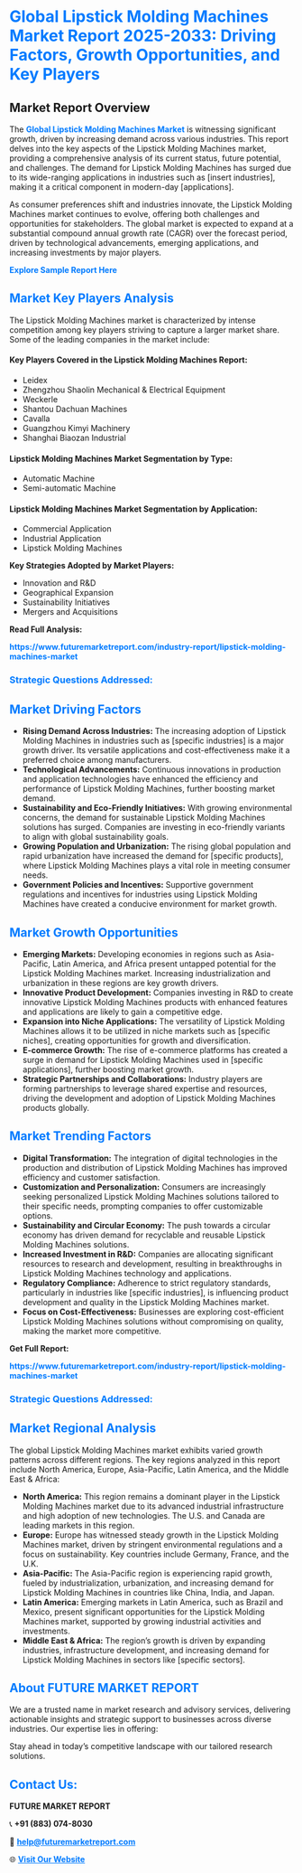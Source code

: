 <h1 style="color: #007BFF;">Global Lipstick Molding Machines Market Report 2025-2033: Driving Factors, Growth Opportunities, and Key Players</h1>

<section id="overview">
<h2>Market Report Overview</h2>
<p>The <a href="https://www.futuremarketreport.com/industry-report/lipstick-molding-machines-market" style="color: #007BFF; text-decoration: none;"><strong>Global Lipstick Molding Machines Market</strong></a> is witnessing significant growth, driven by increasing demand across various industries. This report delves into the key aspects of the Lipstick Molding Machines market, providing a comprehensive analysis of its current status, future potential, and challenges. The demand for Lipstick Molding Machines has surged due to its wide-ranging applications in industries such as [insert industries], making it a critical component in modern-day [applications].</p>
<p>As consumer preferences shift and industries innovate, the Lipstick Molding Machines market continues to evolve, offering both challenges and opportunities for stakeholders. The global market is expected to expand at a substantial compound annual growth rate (CAGR) over the forecast period, driven by technological advancements, emerging applications, and increasing investments by major players.</p>
</section>

<section id="overview">
<p><a href="https://www.futuremarketreport.com/request-sample/reportId=128289" style="color: #007BFF; text-decoration: none;"><strong>Explore Sample Report Here</strong></a></p>
</section>

<section id="key-players">
<h2 style="color: #007BFF;">Market Key Players Analysis</h2>
<p>The Lipstick Molding Machines market is characterized by intense competition among key players striving to capture a larger market share. Some of the leading companies in the market include:</p>
<h4>Key Players Covered in the Lipstick Molding Machines Report:</h4>
<ul><li>Leidex</li><li>Zhengzhou Shaolin Mechanical &amp; Electrical Equipment</li><li>Weckerle</li><li>Shantou Dachuan Machines</li><li>Cavalla</li><li>Guangzhou Kimyi Machinery</li><li>Shanghai Biaozan Industrial</li></ul>
<h4>Lipstick Molding Machines Market Segmentation by Type:</h4>
<ul><li>Automatic Machine</li><li>Semi-automatic Machine</li></ul>

<h4>Lipstick Molding Machines Market Segmentation by Application:</h4>
<ul><li>Commercial Application</li><li>Industrial Application</li><li>Lipstick Molding Machines</li></ul>
<p><strong>Key Strategies Adopted by Market Players:</strong></p>
<ul>
<li>Innovation and R&D</li>
<li>Geographical Expansion</li>
<li>Sustainability Initiatives</li>
<li>Mergers and Acquisitions</li>
</ul>
</section>

<section>
<p><strong>Read Full Analysis: </strong></p><a href="https://www.futuremarketreport.com/industry-report/lipstick-molding-machines-market" style="color: #007BFF; text-decoration: none;"><strong>https://www.futuremarketreport.com/industry-report/lipstick-molding-machines-market</strong></a>
<h3 style="color: #007BFF;">Strategic Questions Addressed:</h3>
</section>

<section id="driving-factors">
<h2 style="color: #007BFF;">Market Driving Factors</h2>
<ul>
<li><strong>Rising Demand Across Industries:</strong> The increasing adoption of Lipstick Molding Machines in industries such as [specific industries] is a major growth driver. Its versatile applications and cost-effectiveness make it a preferred choice among manufacturers.</li>
<li><strong>Technological Advancements:</strong> Continuous innovations in production and application technologies have enhanced the efficiency and performance of Lipstick Molding Machines, further boosting market demand.</li>
<li><strong>Sustainability and Eco-Friendly Initiatives:</strong> With growing environmental concerns, the demand for sustainable Lipstick Molding Machines solutions has surged. Companies are investing in eco-friendly variants to align with global sustainability goals.</li>
<li><strong>Growing Population and Urbanization:</strong> The rising global population and rapid urbanization have increased the demand for [specific products], where Lipstick Molding Machines plays a vital role in meeting consumer needs.</li>
<li><strong>Government Policies and Incentives:</strong> Supportive government regulations and incentives for industries using Lipstick Molding Machines have created a conducive environment for market growth.</li>
</ul>
</section>

<section id="growth-opportunities">
<h2 style="color: #007BFF;">Market Growth Opportunities</h2>
<ul>
<li><strong>Emerging Markets:</strong> Developing economies in regions such as Asia-Pacific, Latin America, and Africa present untapped potential for the Lipstick Molding Machines market. Increasing industrialization and urbanization in these regions are key growth drivers.</li>
<li><strong>Innovative Product Development:</strong> Companies investing in R&D to create innovative Lipstick Molding Machines products with enhanced features and applications are likely to gain a competitive edge.</li>
<li><strong>Expansion into Niche Applications:</strong> The versatility of Lipstick Molding Machines allows it to be utilized in niche markets such as [specific niches], creating opportunities for growth and diversification.</li>
<li><strong>E-commerce Growth:</strong> The rise of e-commerce platforms has created a surge in demand for Lipstick Molding Machines used in [specific applications], further boosting market growth.</li>
<li><strong>Strategic Partnerships and Collaborations:</strong> Industry players are forming partnerships to leverage shared expertise and resources, driving the development and adoption of Lipstick Molding Machines products globally.</li>
</ul>
</section>

<section id="trending-factors">
<h2 style="color: #007BFF;">Market Trending Factors</h2>
<ul>
<li><strong>Digital Transformation:</strong> The integration of digital technologies in the production and distribution of Lipstick Molding Machines has improved efficiency and customer satisfaction.</li>
<li><strong>Customization and Personalization:</strong> Consumers are increasingly seeking personalized Lipstick Molding Machines solutions tailored to their specific needs, prompting companies to offer customizable options.</li>
<li><strong>Sustainability and Circular Economy:</strong> The push towards a circular economy has driven demand for recyclable and reusable Lipstick Molding Machines solutions.</li>
<li><strong>Increased Investment in R&D:</strong> Companies are allocating significant resources to research and development, resulting in breakthroughs in Lipstick Molding Machines technology and applications.</li>
<li><strong>Regulatory Compliance:</strong> Adherence to strict regulatory standards, particularly in industries like [specific industries], is influencing product development and quality in the Lipstick Molding Machines market.</li>
<li><strong>Focus on Cost-Effectiveness:</strong> Businesses are exploring cost-efficient Lipstick Molding Machines solutions without compromising on quality, making the market more competitive.</li>
</ul>
</section>

<section>
<p><strong>Get Full Report: </strong></p><a href="https://www.futuremarketreport.com/industry-report/lipstick-molding-machines-market" style="color: #007BFF; text-decoration: none;"><strong>https://www.futuremarketreport.com/industry-report/lipstick-molding-machines-market</strong></a>
<h3 style="color: #007BFF;">Strategic Questions Addressed:</h3>
</section>


<section id="regional-analysis">
<h2 style="color: #007BFF;">Market Regional Analysis</h2>
<p>The global Lipstick Molding Machines market exhibits varied growth patterns across different regions. The key regions analyzed in this report include North America, Europe, Asia-Pacific, Latin America, and the Middle East & Africa:</p>
<ul>
<li><strong>North America:</strong> This region remains a dominant player in the Lipstick Molding Machines market due to its advanced industrial infrastructure and high adoption of new technologies. The U.S. and Canada are leading markets in this region.</li>
<li><strong>Europe:</strong> Europe has witnessed steady growth in the Lipstick Molding Machines market, driven by stringent environmental regulations and a focus on sustainability. Key countries include Germany, France, and the U.K.</li>
<li><strong>Asia-Pacific:</strong> The Asia-Pacific region is experiencing rapid growth, fueled by industrialization, urbanization, and increasing demand for Lipstick Molding Machines in countries like China, India, and Japan.</li>
<li><strong>Latin America:</strong> Emerging markets in Latin America, such as Brazil and Mexico, present significant opportunities for the Lipstick Molding Machines market, supported by growing industrial activities and investments.</li>
<li><strong>Middle East & Africa:</strong> The region’s growth is driven by expanding industries, infrastructure development, and increasing demand for Lipstick Molding Machines in sectors like [specific sectors].</li>
</ul>
</section>

<footer>
<h2 style="color: #007BFF;">About FUTURE MARKET REPORT</h2>
<p>We are a trusted name in market research and advisory services, delivering actionable insights and strategic support to businesses across diverse industries. Our expertise lies in offering:</p>

<p>Stay ahead in today’s competitive landscape with our tailored research solutions.</p>

<h2 style="color: #007BFF;">Contact Us:</h2>
<p><strong>FUTURE MARKET REPORT</strong></p>
<p>📞 <strong>+91 (883) 074-8030</strong></p>
<p>📧 <strong><a href="mailto:help@futuremarketreport.com" style="color: #007BFF;">help@futuremarketreport.com</a></strong></p>
<p>🌐 <strong><a href="https://www.futuremarketreport.com/" style="color: #007BFF;">Visit Our Website</a></strong></p>
</footer>